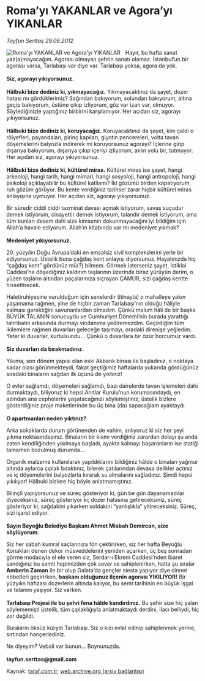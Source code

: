 # Roma’yı YAKANLAR ve Agora’yı YIKANLAR 

*Tayfun Serttaş 29.06.2012*

<div class="yazi"><img align="left" alt="Roma’yı YAKANLAR ve Agora’yı YIKANLAR " border="0" src="http://www.taraf.com.tr/fotoraflar/makaleler/roma-yi-yakanlar-ve-agora-yi-yikanlar_7639_orijinal.jpg" style="border-right-width:10px; border-color:#FFFFFF"/><p>Hayır, bu hafta sanat yaz(a)mayacağım. Agorası olmayan şehrin sanatı olamaz. İstanbul’un bir agorası varsa, Tarlabaşı var diye var. Tarlabaşı yoksa, agora da yok.<br/><br/><b>Siz, agorayı yıkıyorsunuz.<br/><br/></b><b>Hâlbuki bize dediniz ki, yıkmayacağız.</b> Yıkmayacaktınız da şayet, dozer hatası mı gördüklerimiz? Sağından bakıyorum, solundan bakıyorum, altına geçip bakıyorum, üstüne çıkıp izliyorum, göz var izan var, olmuyor. Söylediğinizle yaptığınız birbirini karşılamıyor. Her açıdan siz, agorayı yıkıyorsunuz.<br/><br/><b>Hâlbuki bize dediniz ki, koruyacağız.</b> Koruyacaktınız da şayet, kim çaldı o rölyefleri, payandaları, pirinç kapıları, giyotin pencereleri, volta tavan döşemelerini balyozla indirerek mi koruyorsunuz agorayı? İçlerine girip dışarıya bakıyorum, dışarıya çıkıp içeriyi izliyorum, aklın yolu bir, tutmuyor. Her açıdan siz, agorayı yıkıyorsunuz.<br/><br/><b>Hâlbuki bize dediniz ki, kültürel miras.</b> Kültürel miras ise şayet, hangi arkeoloji, hangi tarih, hangi mimari, hangi sosyoloji, hangi antropoloji, hangi psikoloji açıklayabilir bu kültürel katliamı? İki gözümü birden kapatıyorum, ruh gözüm görüyor. Bu kente verdiğiniz tarihsel zarar hiçbir kültürel miras anlayışına uymuyor. Her açıdan siz, agorayı yıkıyorsunuz. </p>
<p>Bir süredir ciddi ciddi tazminat davası açmak istiyorum, savaş suçudur demek istiyorum, cinayettir demek istiyorum, talandır demek istiyorum, ama tüm bunları desem dahi size kimsenin dokunmayacağını iyi bildiğim için Allah’a havale ediyorum. Allah’ın kitabında var mı medeniyet yıkmak?<br/><br/><b>Medeniyet yıkıyorsunuz. </b></p>
<p>20. yüzyılın Doğu Avrupa’daki en emsalsiz sivil komplekslerini yerle bir ediyorsunuz. Üstelik buna çağdaş kent anlayışı diyorsunuz. Hayatınızda hiç “çağdaş kent” gördünüz mü(?) bilmem. Görmek isterseniz şayet, İstiklal Caddesi’ne döşediğiniz kaldırım taşlarının üzerinde biraz yürüyün derim, o yüzen taşların altından paçalarınıza sıçrayan ÇAMUR, sizi çağdaş kentte hissettirecek. </p>
<p>Haletiruhiyesine vurulduğum için senelerdir (itinayla) o mahalleye yakın yaşamama rağmen, yine de hiçbir zaman Tarlabaşı’nın olduğu hâliyle kalması gerektiğini savunanlardan olmadım. Çünkü malum hâli de bir başka BÜYÜK TALANIN sonucuydu ve Cumhuriyet Dönemi’nin burada yarattığı tahribatın arkasında durmayı vicdanıma yediremezdim. Geçirdiğim tüm ikilemlere rağmen duvarları geleceğe taşımayı, oradaki direnişe yeğledim. Yeter ki duvarlar, kurtulsundu... Çünkü o duvarlara bir özür borcumuz vardı.<br/><br/><b>Siz duvarları da bırakmadınız. </b></p>
<p>Yıkıma, son dönem yapısı olan eski Akbank binası ile başladınız, o noktaya kadar olası görünmekteydi, fakat geçtiğimiz haftalarda yukarıda gördüğünüz sıradaki binaların sağdan ilk üçünü de yıktınız! </p>
<p>O evler sağlamdı, döşemeleri sağlamdı, bazı dairelerde tavan işlemeleri dahi durmaktaydı, biliyoruz ki hepsi Anıtlar Kurulu’nun korumasındaydı, en azından ana cephelerini yaşatacağınızı söylemiştiniz, üstelik bizlere gösterdiğiniz proje maketlerinde bu üç bina (da) sapasağlam ayaktaydı.<br/><br/><b>O apartmanları neden yıktınız? </b></p>
<p>Arka sokaklarda durum görünenden de vahim, anlıyoruz ki siz her şeyi yıkma noktasındasınız. Binaların bir kısmı verdiğiniz zarardan dolayı şu anda zaten kendiliğinden yıkılmaya başladı, ayakta kalmayı başaranların ise statiği tamamen bozulmuş durumda... </p>
<p>Organik malzeme kullanılarak yapıldıklarını bildiğiniz hâlde o binaları yağmur altında aylarca çıplak bıraktınız, bilerek çatılarından devasa delikler açtınız ve iç döşemelerini balyozlarla kırarak su almalarını sağladınız. Şimdi hepsi yıkılıyor! Hâlbuki bizlere hiç böyle anlatmamıştınız. </p>
<p>Bilinçli yapıyorsunuz ve süreç gösteriyor ki; gün be gün dayanamadılar diyeceksiniz, süreç gösteriyor ki; dozer hatasına getireceksiniz, süreç gösteriyor ki; sağdakini yıkarken soldakini “yanlışlıkla” yitireceksiniz. Süreç, sizi işaret ediyor.<br/><br/><b>Sayın Beyoğlu Belediye Başkanı Ahmet Misbah Demircan, size söylüyorum. </b></p>
<p>Siz her sabah kumral saçlarınıza fön çektirirken, siz her hafta Beyoğlu Konakları denen dekor müsveddelerini yeniden açarken, üç beş sonradan görme modacıyla el ele veren siz, Serdar-ı Ekrem Caddesi’nden ibaret sandığınız bu semti hepimizden çok sever ve sahiplenirken, hatta şu sıralar <b>Amberin Zaman</b> ile bir olup Galata’da gençler siesta yapıyor diye cinnet nöbetleri geçirirken, <b>başkanı olduğunuz ilçenin agorası YIKILIYOR!</b> Bir yüzyılın hafızası dozerlerin altında kalıyor, bu semt tarihinin en büyük işgal ve talanını yaşıyor. Siz varken.<br/><br/><b>Tarlabaşı Projesi ile bu şehri fena hâlde kandırdınız.</b> Bu şehir size hiç yalan söylememişti üstelik, tüm çıplaklığıyla anlatmaktaydı derdini, ilacı belliydi, hiç zor değildi. </p>
<p>Buraların öksüz kızıydı Tarlabaşı. Siz o kızı evlat edinip sahiplenmek yerine, sırtından hançerlediniz. </p>
<p>Ne diyeyim? Vebali var bunun... Boynunuzda.<br/><br/><b>tayfun.serttas@gmail.com</b></p>
</div>

Kaynak: [taraf.com.tr](http://www.taraf.com.tr/tayfun-serttas/makale-roma-yi-yakanlar-ve-agora-yi-yikanlar.htm), [web.archive.org (arşiv bağlantısı)](http://web.archive.org/web/20131107104539/http://www.taraf.com.tr/tayfun-serttas/makale-roma-yi-yakanlar-ve-agora-yi-yikanlar.htm)
